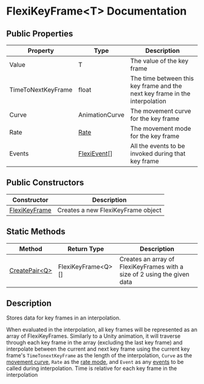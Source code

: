 # FlexiKeyFrame\<T> Documentation

## Public Properties
| Property | Type | Description |
| - | - | - |
| Value | T | The value of the key frame |
| TimeToNextKeyFrame | float | The time between this key frame and the next key frame in the interpolation |
| Curve | AnimationCurve | The movement curve for the key frame |
| Rate | [Rate](../Flexi/Rate.md) | The movement mode for the key frame |
| Events | [FlexiEvent](../FlexiEvent/FlexiEvent.md)[] | All the events to be invoked during that key frame |

## Public Constructors
| Constructor | Description |
| - | - |
| [FlexiKeyFrame](FlexiKeyFrameConstructor.md) | Creates a new FlexiKeyFrame object |

## Static Methods
| Method | Return Type | Description |
| - | - | - |
| [CreatePair\<Q>](CreatePairQ.md) | FlexiKeyFrame\<Q>[] | Creates an array of FlexiKeyFrames with a size of 2 using the given data |

## Description
Stores data for key frames in an interpolation. 

When evaluated in the interpolation, all key frames will be represented as an array of FlexiKeyFrames. Similarly to a Unity animation, it will traverse through each key frame in the array (excluding the last key frame) and interpolate between the current and next key frame using the current key frame's `TimeTonextKeyFrame` as the length of the interpolation, `Curve` as the [movement curve](../FlexiCurves/FlexiCurves.md), `Rate` as the [rate mode](../Flexi/Rate.md), and `Event` as any [events](..FlexiEvent/FlexiEvent.md) to be called during interpolation. Time is relative for each key frame in the interpolation
